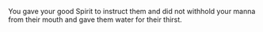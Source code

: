 You gave your good Spirit to instruct them and did not withhold your manna from their mouth and gave them water for their thirst.
